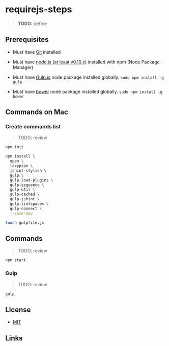 # requirejs-steps

> **TODO:** define


## Prerequisites

* Must have [Git](http://git-scm.com/) installed

* Must have [node.js (at least v0.10.x)](http://nodejs.org/) installed with npm (Node Package Manager)

* Must have [Gulp.js](http://gulpjs.com/) node package installed globally.  `sudo npm install -g gulp`

* Must have [bower](http://bower.io/) node package installed globally. `sudo npm install -g bower`


## Commands on Mac

### Create commands list

>  TODO: review

```bash
npm init

npm install \
  open \
  lazypipe \
  jshint-stylish \
  gulp \
  gulp-load-plugins \
  gulp-sequence \
  gulp-util \
  gulp-cached \
  gulp-jshint \
  gulp-lintspaces \
  gulp-connect \
  --save-dev

touch gulpfile.js
```

## Commands

> TODO: review

```bash
npm start
```

### Gulp

> TODO: review

```bash
gulp
```


## License

- [MIT](LICENSE)

## Links

